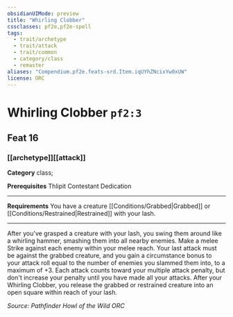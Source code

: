 ```yaml
---
obsidianUIMode: preview
title: "Whirling Clobber"
cssclasses: pf2e,pf2e-spell
tags:
  - trait/archetype
  - trait/attack
  - trait/common
  - category/class
  - remaster
aliases: "Compendium.pf2e.feats-srd.Item.iqUYhZNcixYw0xUW"
license: ORC
---
```

# Whirling Clobber `pf2:3`
## Feat 16
### [[archetype]][[attack]]

**Category** class; 



**Prerequisites** Thlipit Contestant Dedication
* * *
**Requirements** You have a creature [[Conditions/Grabbed|Grabbed]] or [[Conditions/Restrained|Restrained]] with your lash.

* * *

After you've grasped a creature with your lash, you swing them around like a whirling hammer, smashing them into all nearby enemies. Make a melee Strike against each enemy within your melee reach. Your last attack must be against the grabbed creature, and you gain a circumstance bonus to your attack roll equal to the number of enemies you slammed them into, to a maximum of +3. Each attack counts toward your multiple attack penalty, but don't increase your penalty until you have made all your attacks. After your Whirling Clobber, you release the grabbed or restrained creature into an open square within reach of your lash.

*Source: Pathfinder Howl of the Wild*
*ORC*
